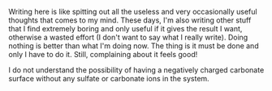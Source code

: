 <!-- 
.. title: 2017-06-07-daily-note
.. slug: 2017-06-07-daily-note
.. date: 2017-06-07 08:24:55 UTC+02:00
.. tags: 
.. category: 
.. link: 
.. description: 
.. type: text
-->

Writing here is like spitting out all the useless and very occasionally useful thoughts that comes to my mind. These days, I'm also writing other stuff that I find extremely boring and only useful if it gives the result I want, otherwise a wasted effort (I don't want to say what I really write). Doing nothing is better than what I'm doing now. The thing is it must be done and only I have to do it. Still, complaining about it feels good!  

I do not understand the possibility of having a negatively charged carbonate surface without any sulfate or carbonate ions in the system.

